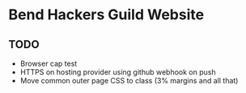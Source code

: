 # Bend Hackers Guild Website

## TODO
* Browser cap test
* HTTPS on hosting provider using github webhook on push
* Move common outer page CSS to class (3% margins and all that)
